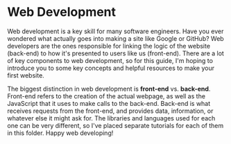 # Web Development
Web development is a key skill for many software engineers. Have you ever wondered what actually goes into making a site like Google or GitHub? Web developers are the ones responsible for linking the logic of the website (back-end) to how it's presented to users like us (front-end). There are a lot of key components to web development, so for this guide, I'm hoping to introduce you to some key concepts and helpful resources to make your first website.

The biggest distinction in web development is **front-end** vs. **back-end**. Front-end refers to the creation of the actual webpage, as well as the JavaScript that it uses to make calls to the back-end. Back-end is what receives requests from the front-end, and provides data, information, or whatever else it might ask for. The libraries and languages used for each one can be very different, so I've placed separate tutorials for each of them in this folder. Happy web developing!
